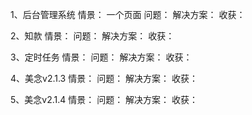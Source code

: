 1、后台管理系统
情景：
一个页面
问题：
解决方案：
收获：

2、知款
情景：
问题：
解决方案：
收获：

3、定时任务
情景：
问题：
解决方案：
收获：

4、美念v2.1.3
情景：
问题：
解决方案：
收获：

5、美念v2.1.4
情景：
问题：
解决方案：
收获：
